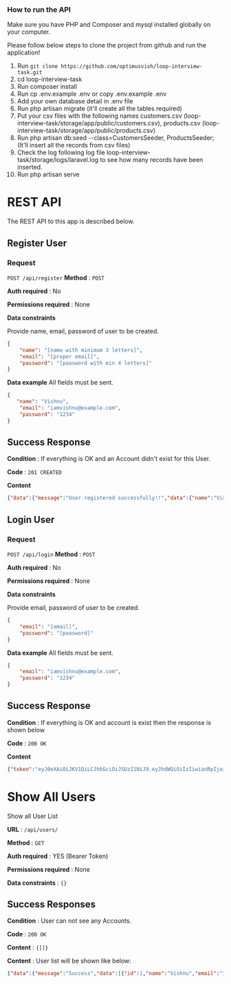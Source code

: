 ### How to run the API

Make sure you have PHP and Composer and mysql installed globally on your computer.

Please follow below steps to clone the project from github and run the application!

1. Run `git clone https://github.com/optimusvish/loop-interview-task.git`
2. cd loop-interview-task
3. Run composer install
4. Run cp .env.example .env or copy .env.example .env
5. Add your own database detail in .env file
6. Run php artisan migrate (it'll create all the tables required)
7. Put your csv files with the following names customers.csv (loop-interview-task/storage/app/public/customers.csv), products.csv (loop-interview-task/storage/app/public/products.csv)
8. Run php artisan db:seed --class=CustomersSeeder, ProductsSeeder; (It'll insert all the records from csv files)
9. Check the log following log file loop-interview-task/storage/logs/laravel.log to see how many records have been inserted.
10. Run php artisan serve

# REST API

The REST API to this app is described below.

## Register User

### Request

`POST /api/register`
**Method** : `POST`

**Auth required** : No

**Permissions required** : None

**Data constraints**

Provide name, email, password of user to be created.

```json
{
    "name": "[name with minimum 3 letters]",
    "email": "[proper email]",
    "password": "[paasword with min 4 letters]"
}
```

**Data example** All fields must be sent.

```json
{
   "name": "Vishnu",
    "email": "iamvishnu@example.com",
    "password": "1234"
}
```

## Success Response

**Condition** : If everything is OK and an Account didn't exist for this User.

**Code** : `201 CREATED`

**Content**

```json
{"data":{"message":"User registered successfully!!","data":{"name":"Vishnu","email":"iamvishnu2@gmail.com","updated_at":"2023-02-06T10:03:07.000000Z","created_at":"2023-02-06T10:03:07.000000Z","id":4}}}
```

## Login User

### Request

`POST /api/login`
**Method** : `POST`

**Auth required** : No

**Permissions required** : None

**Data constraints**

Provide email, password of user to be created.

```json
{
    "email": "[email]",
    "password": "[paasword]"
}
```

**Data example** All fields must be sent.

```json
{
    "email": "iamvishnu@example.com",
    "password": "1234"
}
```

## Success Response

**Condition** : If everything is OK and account is exist then the response is shown below

**Code** : `200 OK`

**Content**

```json
{"token":"eyJ0eXAiOiJKV1QiLCJhbGciOiJSUzI1NiJ9.eyJhdWQiOiIzIiwianRpIjoiMWY4NjFhOTYzZDZmYzY1Yzg4MTBjZGJiYWMwZjEyM2MxMjBmZTI5MWZhNTY5NjBmY2M0ODgwZGY4OGM2Y2QwOTNiN2RjM2Q5ODM0ODUxM2YiLCJpYXQiOjE2NzU2NzgwMjIuNzUxMTkzLCJuYmYiOjE2NzU2NzgwMjIuNzUxMTk2LCJleHAiOjE2NzU2Nzk4MjIuNzQ0Njc4LCJzdWIiOiI1Iiwic2NvcGVzIjpbXX0.r5NhB8oL0-4f4EKrfbVeCXuhMDNR9XE8y2glBHtPbfuIbAsdGFu2E-cEorXotGTqr28OlVs0I0cTTMCH9VQavqFgh9rIF4FVIQKyFYUIqiLXTedOoqDDwnHCDTdQ2jTxPgsIu7GZy5-Z7FVmAzj3pmjlq2mgby3GY2pBT_l8XlNO-MBDyggXAVnpDVhN6e6ILD6XjgmzRl98ljTQGGNfDxPDirLaMpv2ICumgeWpOrrHws5X0KLRZcHd0bSc_359YjBGluDhu2ThA5OrTbup8jnUF9uVOqsYNT_0Q9xE7Y3rVs4ujCWE2HNHM5yfW9AFvUBHlyuq3iFM_Wk-Ti8xVThVKgSK812DZ6a9_nfROMD5WYH6A9w-0jZqGr9fXEfYXcumFA4nWrqUZMsBcc6jkmRKDthPbfpCSnzUTer8amBus3VJhAEur2iLIpmAUgPh3PGoumxRVQFxOJk-z4V0HjYyd3irC2g54lHTf3nq6sHU5osc565hShWyfiQ8YY1ioB9IwAoaRuCcDOPvQC5-EK5JVOpNWoYoFbl0A3lW05KBslVlMz6hOJvxV-AlYY_hdy8sTiT98ZImO-4Ov8UvuAn4LXvCDgXRkVmW4l5WKL1MX-kb2Pw5a0X1S6lUKpSYq67blAcfMymQdVr6Kl3oAp0NsDLgNGGNLeumt20jp8c","token_type":"Bearer","expires_at":"2023-02-06 10:37:02"}
```

# Show All Users

Show all User List

**URL** : `/api/users/`

**Method** : `GET`

**Auth required** : YES (Bearer Token)

**Permissions required** : None

**Data constraints** : `{}`

## Success Responses

**Condition** : User can not see any Accounts.

**Code** : `200 OK`

**Content** : `{[]}`

**Content** : User list will be shown like below:

```json
{"data":{"message":"Success","data":[{"id":1,"name":"Vishnu","email":"iamvishnu@example.com","email_verified_at":null,"created_at":"2023-02-06T07:10:19.000000Z","updated_at":"2023-02-06T07:10:19.000000Z"},{"id":2,"name":"Kira","email":"iamvishnu_new@gmail.com","email_verified_at":null,"created_at":"2023-02-06T08:09:39.000000Z","updated_at":"2023-02-06T08:09:39.000000Z"},{"id":3,"name":"Kira","email":"iamvishnu1@gmail.com","email_verified_at":null,"created_at":"2023-02-06T08:34:41.000000Z","updated_at":"2023-02-06T08:34:41.000000Z"},{"id":4,"name":"Vishnu","email":"iamvishnu2@gmail.com","email_verified_at":null,"created_at":"2023-02-06T10:03:07.000000Z","updated_at":"2023-02-06T10:03:07.000000Z"},{"id":5,"name":"Vishnu","email":"iamvishnu2@example.com","email_verified_at":null,"created_at":"2023-02-06T10:06:43.000000Z","updated_at":"2023-02-06T10:06:43.000000Z"}]}}
```